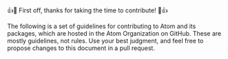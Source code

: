 👍🎉 First off, thanks for taking the time to contribute! 🎉👍

The following is a set of guidelines for contributing to Atom and its packages, which are hosted in the Atom Organization on GitHub. These are mostly guidelines, not rules. Use your best judgment, and feel free to propose changes to this document in a pull request.
